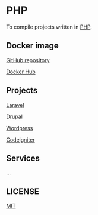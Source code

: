 # PHP

To compile projects written in [PHP](https://www.php.net/).

## Docker image

[GitHub repository](https://github.com/brtmvdl/docker-php)

[Docker Hub](https://hub.docker.com/r/tmvdl/php)

## Projects

[Laravel](https://github.com/brtmvdl/laravel)

[Drupal](https://github.com/brtmvdl/drupal)

[Wordpress](https://github.com/brtmvdl/wordpress)

[Codeigniter](https://github.com/brtmvdl/codeigniter)

## Services

...

## LICENSE

[MIT](./LICENSE)
